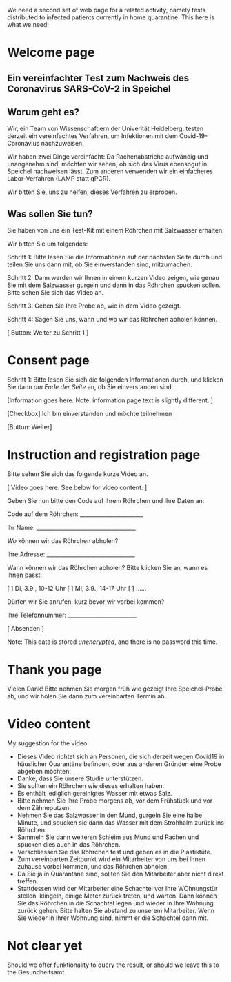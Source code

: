 We need a second set of web page for a related activity, namely tests distributed
to infected patients currently in home quarantine. This here is what we need:


Welcome page
============

Ein vereinfachter Test zum Nachweis des Coronavirus SARS-CoV-2 in Speichel
--------------------------------------------------------------------------

Worum geht es?
--------------

Wir, ein Team von Wissenschaftlern der Univerität Heidelberg, testen derzeit ein
vereinfachtes Verfahren, um Infektionen mit dem Covid-19-Coronavius nachzuweisen.

Wir haben zwei Dinge vereinfacht: Da Rachenabstriche aufwändig und unangenehm sind,
möchten wir sehen, ob sich das Virus ebensogut in Speichel nachweisen lässt.
Zum anderen verwenden wir ein einfacheres Labor-Verfahren (LAMP statt qPCR).

Wir bitten Sie, uns zu helfen, dieses Verfahren zu erproben.


Was sollen Sie tun?
-------------------

Sie haben von uns ein Test-Kit mit einem Röhrchen mit Salzwasser erhalten.

Wir bitten Sie um folgendes:

Schritt 1: Bitte lesen Sie die Informationen auf der nächsten Seite durch und teilen Sie 
   uns dann mit, ob Sie einverstanden sind, mitzumachen.

Schritt 2: Dann werden wir Ihnen in einem kurzen Video zeigen, wie genau Sie mit dem Salzwasser
   gurgeln und dann in das Röhrchen spucken sollen. Bitte sehen Sie sich das Video an.

Schritt 3: Geben Sie Ihre Probe ab, wie in dem Video gezeigt.

Schritt 4: Sagen Sie uns, wann und wo wir das Röhrchen abholen können.

[ Button: Weiter zu Schritt 1 ]



Consent page
============

Schritt 1: Bitte lesen Sie sich die folgenden Informationen durch, und klicken Sie dann *am Ende
der Seite* an, ob Sie einverstanden sind.

[Information goes here. Note: information page text is slightly different. ]

[Checkbox] Ich bin einverstanden und möchte teilnehmen

[Button: Weiter]



Instruction and registration page
=================================

Bitte sehen Sie sich das folgende kurze Video an.

[ Video goes here. See below for video content. ]

Geben Sie nun bitte den Code auf Ihrem Röhrchen und Ihre Daten an:

Code auf dem Röhrchen: _______________________

Ihr Name: ____________________________________

*Wo* können wir das Röhrchen abholen?

Ihre Adresse: ________________________________

Wann können wir das Röhrchen abholen? Bitte klicken Sie an, wann
es Ihnen passt:

[ ] Di, 3.9., 10-12 Uhr
[ ] Mi, 3.9., 14-17 Uhr
[ ] ......

Dürfen wir Sie anrufen, kurz bevor wir vorbei kommen? 

Ihre Telefonnummer: _________________________

[ Absenden ]

Note: This data is stored *unencrypted*, and there is no password this time.


Thank you page
==============

Vielen Dank! Bitte nehmen Sie morgen früh wie gezeigt Ihre Speichel-Probe ab, und
wir holen Sie dann zum vereinbarten Termin ab.



Video content
=============

My suggestion for the video:
- Dieses Video richtet sich an Personen, die sich derzeit wegen Covid19 in 
  häuslicher Quarantäne befinden, oder aus anderen Gründen eine Probe abgeben möchten.
- Danke, dass Sie unsere Studie unterstützen.
- Sie sollten ein Röhrchen wie dieses erhalten haben.
- Es enthält lediglich gereinigtes Wasser mit etwas Salz.
- Bitte nehmen Sie Ihre Probe morgens ab, vor dem Frühstück und vor dem Zähneputzen.
- Nehmen Sie das Salzwasser in den Mund, gurgeln Sie eine halbe Minute, und spucken sie
  dann das Wasser mit dem Strohhalm zurück ins Röhrchen.
- Sammeln Sie dann weiteren Schleim aus Mund und Rachen und spucken dies auch in das Röhrchen.
- Verschliessen Sie das Röhrchen fest und geben es in die Plastiktüte.
- Zum vereinbarten Zeitpunkt wird ein Mitarbeiter von uns bei Ihnen zuhause vorbei kommen,
  und das Röhrchen abholen.
- Da Sie ja in Quarantäne sind, sollten Sie den Mitarbeiter aber nicht direkt treffen.
- Stattdessen wird der Mitarbeiter eine Schachtel vor Ihre WOhnungstür stellen, klingeln,
  einige Meter zurück treten, und warten. Dann können Sie das Röhrchen in die Schachtel legen 
  und wieder in Ihre Wohnung zurück gehen. Bitte halten Sie abstand zu unserem Mitarbeiter. 
  Wenn Sie wieder in Ihrer Wohnung sind, nimmt er die Schachtel dann mit.


Not clear yet
=============

Should we offer funktionality to query the result, or should we leave this to the Gesundheitsamt.




